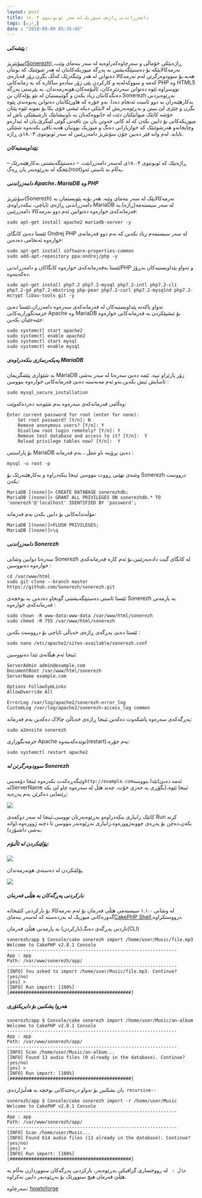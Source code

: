 ```yaml
---
layout: post
title: دامەزراندنی ڕاژەی میوزیک لە سەر ئوبونتوی ۱۸.۰۴
tags: [ڕاژە]
date : "2018-09-09 05:35:45"
---
```


##### **پێشەکی :**

[سۆنێریژ(Sonerezh) ](https://www.sonerezh.bzh/)ڕاژەیێکی خۆماڵی و سەرچاوەکەراوەیە لە سەر بنەمای وێب، نەرمەکالایێکە بۆ دەستپێگەیشتن بە پەڕگە میوزیکەکانتان لە هەر شوێنێک کە بونتان هەیە.بۆ سوودوەرگرتن لەم نەرمەکالا دەتوانن لە هەر وێبگەرێک کەڵک بگرن.زۆر قەبارەی کەمە و سووکەلەیە و کارکردن پێی زۆر سادەو ساکارە کە بە زمانەکانی PHP وە HTML5 نووسراوە.ئێوە دەتوانن سەردێرەکان، ئاڵبۆمەکان،هونەرمەندان، بە پێرستی پەڕگە دەنگەکانتان زیاد بکەن و گوێبیستیان لە نێو پۆلەکان بن.Sonerezh بەڕێوەبردنی بەکارهێنەران بە دوو ئاست ئەنجام دەدا. بەو جۆرە کە هاورێکانتان دەتوانن پەیوەندی پێوە بگرن و چێژی لێ ببینن و بەڕێوەبەریش لە لایێکی دیکە ئیشی خۆی بکا.بۆ نمونە ئێوە پێتان خۆشە کاتێک میوانێکتان دێت لە خانووەکەتان بە ناونیشانێک ئارشیڤێکی باش لە میوزیکەکانی بۆ دابین بکەن کە لە کاتی خەوتن یان بێ تاقەتی گوێی لێبگرێ،یان لە ئیدارەو وچایخانەو هەرشوێنێک کە خوازیارانی دەنگ و میوزیک بوونیان هەیە.تاقی بکەنەوە شتێکی نایابە.
لەم وانە فێر دەبین چۆن سۆنێریژ دامەزرێنین لە سەر ئوبونتوی ۱۸.۰۴ی ڕاژە.

##### **پێداویستیەکان:**

–  ڕاژەیێک کە ئوبونتوی ۱۸.۰۴ی لەسەر دامەزرابێت.
–  دەستپێگەیشتنی بەکارهێنەرێک بێجگە لە بەڕێوەبەر یان ڕەگ(root)بەڵام بە ئاستی ئەو.

##### **دامەزراندنی Apache، MariaDB وە PHP**

سۆنێریژ(Sonerezh) نەرمەکالایێک لە سەر بنەمای وێبە. هەر بۆیە پێویستمان بە دامەزراندنی ڕاژەی ئاپاچی، بنکەدراوەی MariaDB لە سەر سیستەمە(ڕاژە).بە فەرمانەکەی خوارەوە دەتوانین ئەم دوو نەرمەکالا دامەزرێنین:

```shell
sudo apt-get install apache2 mariadb-server -y
```

ئێستا دەبێ کانگای Ondrej PHP لە سەر سیستمەم زیاد بکەین.کە بەم دوو فەرمانەی خوارەوە ئەنجامی دەدەین:

```shell
sudo apt-get install software-properties-common
sudo add-apt-repository ppa:ondrej/php -y
```

ئێستا بەفەرمانەکەی خوارەوە کانگاکان و دامەزراندنیPHP و تەواو پێداویستیەکان بەڕۆژ دەکەینەوە.

```shell
sudo apt-get install php7.2 php7.2-mysql php7.2-intl php7.2-cli php7.2-gd php7.2-mbstring php-pear php7.2-curl php7.2-mysqlnd php7.2-mcrypt libav-tools git -y
```

تەواو پاکەتە پێداویستیەکان لە فەرمانەکەی سەرەوە دامەزران،ئێستا دەبێ خزمەتگوزاریەکانی Apache وە MariaDB بۆ ئیشپێکردن بە فەرمانەکانی خوارەوە جێبەجێیان بکەین:

```shell
sudo systemctl start apache2
sudo systemctl enable apache2
sudo systemctl start mysql
sudo systemctl enable mysql
```

##### **پەیکەرسازی بنکەدراوەی MariaDB**

بە شێوازی پێشگریمان MariaDB زۆر پارێزاو نییە. ئێمە دەبێ سەرەتا لە سەر بەشی ئاسایش ئیش بکەین.بەو ئەم مەبەستە دەبێ فەرمانەکانی خوارەوە بنووسن :

```shell
sudo mysql_secure_installation
```

وەڵامی فەرمانەکەی سەرەوە بەم شێوەیە دەردەکەوێت:

```shell
Enter current password for root (enter for none):
    Set root password? [Y/n]: N
    Remove anonymous users? [Y/n]: Y
    Disallow root login remotely? [Y/n]: Y
    Remove test database and access to it? [Y/n]:  Y
    Reload privilege tables now? [Y/n]:  Y
```

بۆ پاراستنی MariaDB دەبێ بڕۆینە ناو شێڵ ، بەم فەرمانە :

```shell
mysql -u root -p
```

وشەی نهێنی ڕووت بنووسن ئینجا بنکەدراوە و بەکارهێنەرێک بۆ Sonerezh درووست بکەن:

```shell
MariaDB [(none)]> CREATE DATABASE sonerezhdb;
MariaDB [(none)]> GRANT ALL PRIVILEGES ON sonerezhdb.* TO 'sonerezh'@'localhost' IDENTIFIED BY 'password';
```

مۆڵەتدانەکانی بۆ دابین بکەن بەم فەرمانە:

```shell
MariaDB [(none)]>FLUSH PRIVILEGES;
MariaDB [(none)]>\q
```

##### **دامەزراندنی Sonerezh**

سەرەتا دوایین وشانی Sonerezh لە کانگای گیت دادەبەزێنین،بۆ ئەم کارە فەرمانەکەی خوارەوە دەنووسین :

```shell
cd /var/www/html
sudo git clone --branch master https://github.com/Sonerezh/sonerezh.git
```

ئێستا ئاستی دەستپێگەیشتنی گونجاو دەدەین بە بوخچەی Sonerezh بە یارمەتی فەرمانەکەی خوارەوە :

```shell
sudo chown -R www-data:www-data /var/www/html/sonerezh
sudo chmod -R 755 /var/www/html/sonerezh
```

ئێستا دەبێ پەڕگەی ڕاژەی خەیاڵی ئاپاچی بۆ درووست بکەین :

```shell
sudo nano /etc/apache2/sites-available/sonerezh.conf
```

ئینجا ئەم هیڵانەی تێدا دەنووسین:

```shell
ServerAdmin admin@example.com
DocumentRoot /var/www/html/sonerezh
ServerName example.com

Options FollowSymLinks
AllowOverride All

ErrorLog /var/log/apache2/sonerezh-error_log
CustomLog /var/log/apache2/sonerezh-access_log common
```

پەڕگەکەی سەرەوە پاشکەوت دەکەین.ئینجا ڕاژەی خەیاڵێ چالاک دەکەین بەم فەرمانە:

```shell
sudo a2ensite sonerezh
```

خزمەتگوزاری Apache نوێدەکەینەوە(restart).بەم جۆرە:

```shell
sudo systemctl restart apache2
```

##### **سوودوەرگرتن لە Sonerezh**

وێبگەڕەکەت بکەرەوە ئینجا دۆمەینی` http://example.com `تێدا بنووسە(ئەمە دەبێ لەServerName بگۆڕی بە حەزی خۆت، چەند هێڵ لە سەرەوە چاو لێ بکە)،ئینجا ئێوە ڕێنمایی دەکرێن بەم پەڕەیە:

![](/server/images/12.png)



کاتێک زانیاری بنکەدراوەو بەڕێوەبەرتان نووسی،ئینجا لە سەر دوکمەی Run کرتە بکەن،دەچن بۆ پەڕەی چوونەژوورەوە.زانیاری بەڕێوەبەر بنووسن تا دچنە ژوورەوە.(واتە بەشی داشبۆرد).

##### پۆلێنکردن لە ئاڵبۆم:

![](/server/images/12-1.jpg)



 

پۆلێنکردن لە دەستەی هونەرمەندان

![](/server/images/12-2.jpg)



##### **بارکردنی پەڕگەکان بە هێڵی فەرمان:**

لە وشانی ۱.۱.۰ سیستەمی هێڵی فەرمان بۆ ئەم نەرمەکالا بۆ بارکردنی کتێبخانە گەورەکانی میوزیک لە بەردەستە کە لەسەر بنەمای[CakePHP Shell ](http://book.cakephp.org/2.0/en/console-and-shells.html)درووستکراوە.

ناردنی پەڕگەی دەنگ(بارکردن) بە یارمەتی هێڵێ فەرمان(CLI)

```shell
sonerezh/app $ Console/cake sonerezh import /home/user/Music/file.mp3
Welcome to CakePHP v2.8.1 Console
---------------------------------------------------------------
App : app
Path: /var/www/sonerezh/app/
---------------------------------------------------------------
[INFO] You asked to import /home/user/Music/file.mp3. Continue? (yes/no)
[yes] >
[INFO] Run import: [100%] [#############################################]
```

##### هەروا پشکنین بۆ دایریکتۆری

```shell
sonerezh/app $ Console/cake sonerezh import /home/user/Music/an-album
Welcome to CakePHP v2.8.1 Console
---------------------------------------------------------------
App : app
Path: /var/www/sonerezh/app/
---------------------------------------------------------------
[INFO] Scan /home/user/Music/an-album...
[INFO] Found 13 audio files (0 already in the database). Continue? (yes/no)
[yes] >
[INFO] Run import: [100%] [#############################################]
```

یان بشکنین بۆ تەواو درەختەکانی بوخچە بە هەڵبژاردەی` recursive--`

```shell
sonerezh/app $ Console/cake sonerezh import -r /home/user/Music
Welcome to CakePHP v2.8.1 Console
---------------------------------------------------------------
App : app
Path: /var/www/sonerezh/app/
---------------------------------------------------------------
[INFO] Scan /home/user/Music...
[INFO] Found 614 audio files (13 already in the database). Continue? (yes/no)
[yes] >
[INFO] Run import: [100%] [#############################################]
```

`خاڵ : `
لە رووخساری گرافیکی بەڕێوەبەر، بارکردنی پەڕگەکان سنووردارن بەڵام بە هێڵێ فەرمان هیچ سنوورێک بۆ بەڕێوەبەر دابین نەکراوە.

سەرچاوە: [howtoforge](https://www.howtoforge.com/tutorial/ubuntu-sonerezh-music-streaming-server-installation) 